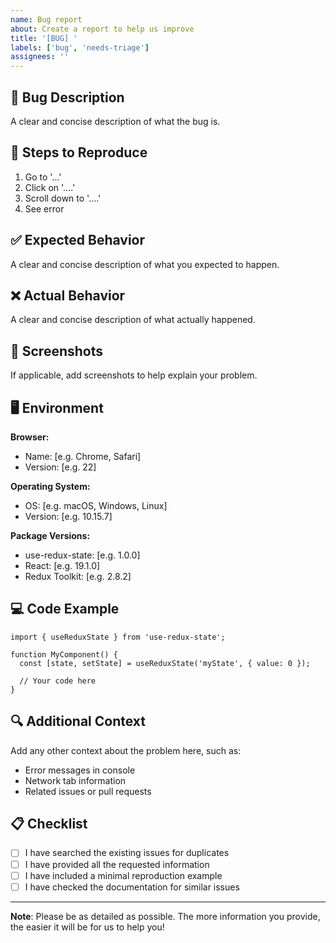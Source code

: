 ```yaml
---
name: Bug report
about: Create a report to help us improve
title: '[BUG] '
labels: ['bug', 'needs-triage']
assignees: ''
---
```


## 🐛 Bug Description

A clear and concise description of what the bug is.

## 🔄 Steps to Reproduce

1. Go to '...'
2. Click on '....'
3. Scroll down to '....'
4. See error

## ✅ Expected Behavior

A clear and concise description of what you expected to happen.

## ❌ Actual Behavior

A clear and concise description of what actually happened.

## 📸 Screenshots

If applicable, add screenshots to help explain your problem.

## 🖥️ Environment

**Browser:**

- Name: [e.g. Chrome, Safari]
- Version: [e.g. 22]

**Operating System:**

- OS: [e.g. macOS, Windows, Linux]
- Version: [e.g. 10.15.7]

**Package Versions:**

- use-redux-state: [e.g. 1.0.0]
- React: [e.g. 19.1.0]
- Redux Toolkit: [e.g. 2.8.2]

## 💻 Code Example

```tsx
import { useReduxState } from 'use-redux-state';

function MyComponent() {
  const [state, setState] = useReduxState('myState', { value: 0 });

  // Your code here
}
```

## 🔍 Additional Context

Add any other context about the problem here, such as:

- Error messages in console
- Network tab information
- Related issues or pull requests

## 📋 Checklist

- [ ] I have searched the existing issues for duplicates
- [ ] I have provided all the requested information
- [ ] I have included a minimal reproduction example
- [ ] I have checked the documentation for similar issues

---

**Note**: Please be as detailed as possible. The more information you provide, the easier it will be for us to help you!
